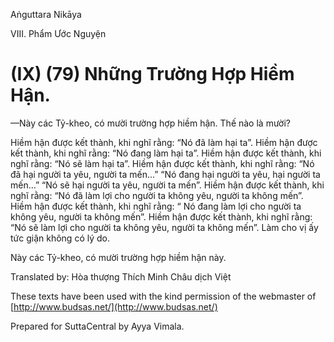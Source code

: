  

Aṅguttara Nikāya

VIII. Phẩm Ước Nguyện

# (IX) (79) Những Trường Hợp Hiềm Hận.

—Này các Tỷ-kheo, có mười trường hợp hiềm hận. Thế nào là mười?

Hiềm hận được kết thành, khi nghĩ rằng: “Nó đã làm hại ta”. Hiềm hận được kết thành, khi nghĩ rằng: “Nó đang làm hại ta”. Hiềm hận được kết thành, khi nghĩ rằng: “Nó sẽ làm hại ta”. Hiềm hận được kết thành, khi nghĩ rằng: “Nó đã hại người ta yêu, người ta mến...” “Nó đang hại người ta yêu, hại người ta mến...” “Nó sẽ hại người ta yêu, người ta mến”. Hiềm hận được kết thành, khi nghĩ rằng: “Nó đã làm lợi cho người ta không yêu, người ta không mến”. Hiềm hận được kết thành, khi nghĩ rằng: “ Nó đang làm lợi cho người ta không yêu, người ta không mến”. Hiềm hận được kết thành, khi nghĩ rằng: “Nó sẽ làm lợi cho người ta không yêu, người ta không mến”. Làm cho vị ấy tức giận không có lý do.

Này các Tỷ-kheo, có mười trường hợp hiềm hận này.

Translated by: Hòa thượng Thích Minh Châu dịch Việt

These texts have been used with the kind permission of the webmaster of [http://www.budsas.net/](http://www.budsas.net/)

Prepared for SuttaCentral by Ayya Vimala.